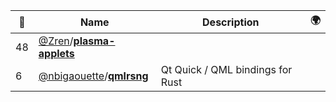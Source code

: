 |:star2: | Name | Description | 🌍|
|---|---|---|---|
|48|[@Zren](https://github.com/Zren)/[**plasma-applets**](https://github.com/Zren/plasma-applets)|||
|6|[@nbigaouette](https://github.com/nbigaouette)/[**qmlrsng**](https://github.com/nbigaouette/qmlrsng)|Qt Quick / QML bindings for Rust||

